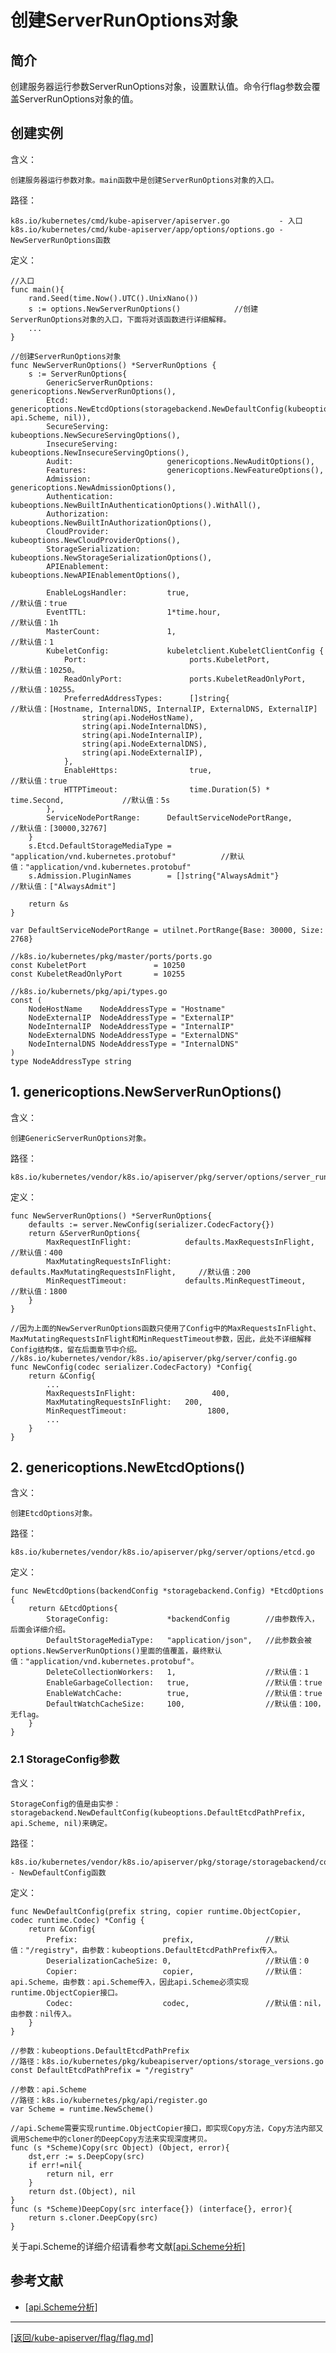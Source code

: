 创建ServerRunOptions对象
===========================================================
## 简介
创建服务器运行参数ServerRunOptions对象，设置默认值。命令行flag参数会覆盖ServerRunOptions对象的值。

## 创建实例
含义：

    创建服务器运行参数对象。main函数中是创建ServerRunOptions对象的入口。

路径：

    k8s.io/kubernetes/cmd/kube-apiserver/apiserver.go           - 入口
    k8s.io/kubernetes/cmd/kube-apiserver/app/options/options.go - NewServerRunOptions函数

定义：

    //入口
    func main(){
        rand.Seed(time.Now().UTC().UnixNano())
        s := options.NewServerRunOptions()            //创建ServerRunOptions对象的入口，下面将对该函数进行详细解释。
        ...
    }

    //创建ServerRunOptions对象
    func NewServerRunOptions() *ServerRunOptions {
        s := ServerRunOptions{
            GenericServerRunOptions:   genericoptions.NewServerRunOptions(),
            Etcd:                      genericoptions.NewEtcdOptions(storagebackend.NewDefaultConfig(kubeoptions.DefaultEtcdPathPrefix, api.Scheme, nil)),
            SecureServing:             kubeoptions.NewSecureServingOptions(),
            InsecureServing:           kubeoptions.NewInsecureServingOptions(),
            Audit:                     genericoptions.NewAuditOptions(),
            Features:                  genericoptions.NewFeatureOptions(),
            Admission:                 genericoptions.NewAdmissionOptions(),
            Authentication:            kubeoptions.NewBuiltInAuthenticationOptions().WithAll(),
            Authorization:             kubeoptions.NewBuiltInAuthorizationOptions(),
            CloudProvider:             kubeoptions.NewCloudProviderOptions(),
            StorageSerialization:      kubeoptions.NewStorageSerializationOptions(),
            APIEnablement:             kubeoptions.NewAPIEnablementOptions(),

            EnableLogsHandler:         true,                                            //默认值：true
            EventTTL:                  1*time.hour,                                     //默认值：1h
            MasterCount:               1,                                               //默认值：1
            KubeletConfig:             kubeletclient.KubeletClientConfig {       
                Port:                       ports.KubeletPort,                          //默认值：10250。
                ReadOnlyPort:               ports.KubeletReadOnlyPort,                  //默认值：10255。
                PreferredAddressTypes:      []string{                                   //默认值：[Hostname, InternalDNS, InternalIP, ExternalDNS, ExternalIP]
                    string(api.NodeHostName),                                                                  
                    string(api.NodeInternalDNS),
                    string(api.NodeInternalIP),
                    string(api.NodeExternalDNS),
                    string(api.NodeExternalIP),
                },
                EnableHttps:                true,                                       //默认值：true
                HTTPTimeout:                time.Duration(5) * time.Second,             //默认值：5s
            },
            ServiceNodePortRange:      DefaultServiceNodePortRange,                     //默认值：[30000,32767]
        }
        s.Etcd.DefaultStorageMediaType = "application/vnd.kubernetes.protobuf"          //默认值："application/vnd.kubernetes.protobuf"
        s.Admission.PluginNames        = []string{"AlwaysAdmit"}                        //默认值：["AlwaysAdmit"]

        return &s
    }

    var DefaultServiceNodePortRange = utilnet.PortRange{Base: 30000, Size: 2768}

    //k8s.io/kubernetes/pkg/master/ports/ports.go
    const KubeletPort               = 10250
    const KubeletReadOnlyPort       = 10255

    //k8s.io/kubernets/pkg/api/types.go
    const (
        NodeHostName    NodeAddressType = "Hostname"
        NodeExternalIP  NodeAddressType = "ExternalIP"
        NodeInternalIP  NodeAddressType = "InternalIP"
        NodeExternalDNS NodeAddressType = "ExternalDNS"
        NodeInternalDNS NodeAddressType = "InternalDNS"
    )
    type NodeAddressType string

## 1. genericoptions.NewServerRunOptions()
含义：

    创建GenericServerRunOptions对象。

路径：

    k8s.io/kubernetes/vendor/k8s.io/apiserver/pkg/server/options/server_run_options.go

定义：

    func NewServerRunOptions() *ServerRunOptions{
        defaults := server.NewConfig(serializer.CodecFactory{})
        return &ServerRunOptions{
            MaxRequestInFlight:            defaults.MaxRequestsInFlight,             //默认值：400
            MaxMutatingRequestsInFlight:   defaults.MaxMutatingRequestsInFlight,     //默认值：200
            MinRequestTimeout:             defaults.MinRequestTimeout,               //默认值：1800
        }
    }

    //因为上面的NewServerRunOptions函数只使用了Config中的MaxRequestsInFlight、MaxMutatingRequestsInFlight和MinRequestTimeout参数，因此，此处不详细解释Config结构体，留在后面章节中介绍。
    //k8s.io/kubernetes/vendor/k8s.io/apiserver/pkg/server/config.go
    func NewConfig(codec serializer.CodecFactory) *Config{
        return &Config{
            ...
            MaxRequestsInFlight:                 400,
            MaxMutatingRequestsInFlight:   200,
            MinRequestTimeout:                  1800,
            ...
        }
    }

## 2. genericoptions.NewEtcdOptions()
含义：

    创建EtcdOptions对象。

路径：

    k8s.io/kubernetes/vendor/k8s.io/apiserver/pkg/server/options/etcd.go

定义：

    func NewEtcdOptions(backendConfig *storagebackend.Config) *EtcdOptions {
        return &EtcdOptions{
            StorageConfig:             *backendConfig        //由参数传入，后面会详细介绍。
            DefaultStorageMediaType:   "application/json",   //此参数会被options.NewServerRunOptions()里面的值覆盖，最终默认值："application/vnd.kubernetes.protobuf"。
            DeleteCollectionWorkers:   1,                    //默认值：1
            EnableGarbageCollection:   true,                 //默认值：true
            EnableWatchCache:          true,                 //默认值：true
            DefaultWatchCacheSize:     100,                  //默认值：100，无flag。
        }
    }

### 2.1 StorageConfig参数
含义：

    StorageConfig的值是由实参：storagebackend.NewDefaultConfig(kubeoptions.DefaultEtcdPathPrefix, api.Scheme, nil)来确定。

路径：

    k8s.io/kubernetes/vendor/k8s.io/apiserver/pkg/storage/storagebackend/config.go - NewDefaultConfig函数

定义：

    func NewDefaultConfig(prefix string, copier runtime.ObjectCopier, codec runtime.Codec) *Config {
        return &Config{
            Prefix:                   prefix,                //默认值："/registry"，由参数：kubeoptions.DefaultEtcdPathPrefix传入。
            DeserializationCacheSize: 0,                     //默认值：0
            Copier:                   copier,                //默认值：api.Scheme，由参数：api.Scheme传入，因此api.Scheme必须实现runtime.ObjectCopier接口。
            Codec:                    codec,                 //默认值：nil，由参数：nil传入。
        }
    }

    //参数：kubeoptions.DefaultEtcdPathPrefix
    //路径：k8s.io/kubernetes/pkg/kubeapiserver/options/storage_versions.go
    const DefaultEtcdPathPrefix = "/registry"
    
    //参数：api.Scheme
    //路径：k8s.io/kubernetes/pkg/api/register.go
    var Scheme = runtime.NewScheme()
    
    //api.Scheme需要实现runtime.ObjectCopier接口，即实现Copy方法，Copy方法内部又调用Scheme中的cloner的DeepCopy方法来实现深度拷贝。
    func (s *Scheme)Copy(src Object) (Object, error){
        dst,err := s.DeepCopy(src)
        if err!=nil{
            return nil, err
        }
        return dst.(Object), nil
    }
    func (s *Scheme)DeepCopy(src interface{}) (interface{}, error){
        return s.cloner.DeepCopy(src)
    }

关于api.Scheme的详细介绍请看参考文献[[api.Scheme分析]](../../reference/k8s/api.Scheme.md)




## 参考文献
* [[api.Scheme分析]](../../reference/k8s/api.Scheme.md)

_______________________________________________________________________
[[返回/kube-apiserver/flag/flag.md]](./flag.md)